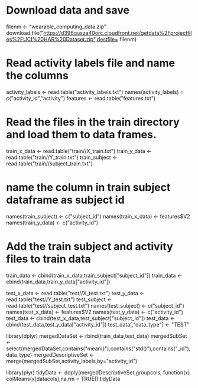 # Download data and save
filenm <- "wearable_computing_data.zip"
download.file("https://d396qusza40orc.cloudfront.net/getdata%2Fprojectfiles%2FUCI%20HAR%20Dataset.zip",destfile= filenm)

# Read activity labels file and name the columns
activity_labels <- read.table("activity_labels.txt")
names(activity_labels) = c("activity_id","activity")
features <- read.table("features.txt")

# Read the files in the train directory and load them to data frames.
train_x_data <- read.table("train//X_train.txt")
train_y_data <- read.table("train//Y_train.txt")
train_subject <- read.table("train//subject_train.txt")
# name the column in train subject dataframe as subject id
names(train_subject) <- c("subject_id")
names(train_x_data) <- features$V2
names(train_y_data) <- c("activity_id")
# Add the train subject and activity files to train data 
train_data <- cbind(train_x_data,train_subject["subject_id"])
train_data <- cbind(train_data,train_y_data["activity_id"])

test_x_data <- read.table("test//X_test.txt")
test_y_data <- read.table("test//Y_test.txt")
test_subject <- read.table("test//subject_test.txt")
names(test_subject) <- c("subject_id")
names(test_x_data) <- features$V2
names(test_y_data) <- c("activity_id")
test_data <- cbind(test_x_data,test_subject["subject_id"])
test_data <- cbind(test_data,test_y_data["activity_id"])
test_data[,"data_type"] <- "TEST"



library(dplyr)
mergedDataSet <- rbind(train_data,test_data)
mergedSubSet <- select(mergedDataSet,contains("mean()"),contains("std()"),contains("_id"),data_type)
mergedDescriptiveSet <- merge(mergedSubSet,activity_labels,by="activity_id")

library(plyr)
tidyData <- ddply(mergedDescriptiveSet,groupcols, function(x) colMeans(x[datacols],na.rm = TRUE))
tidyData